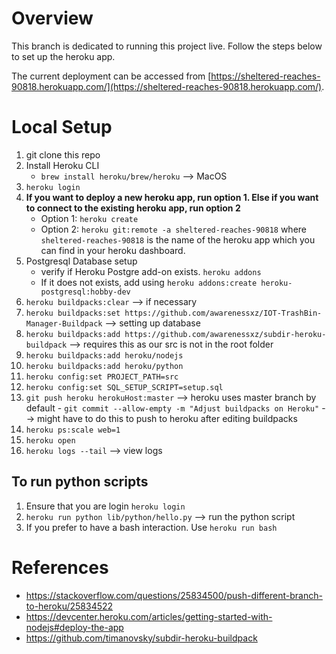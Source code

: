 # Overview

This branch is dedicated to running this project live. Follow the steps below to set up the heroku app.

The current deployment can be accessed from [https://sheltered-reaches-90818.herokuapp.com/](https://sheltered-reaches-90818.herokuapp.com/).

# Local Setup
1. git clone this repo
2. Install Heroku CLI
	- `brew install heroku/brew/heroku` --> MacOS
3. `heroku login`
4. **If you want to deploy a new heroku app, run option 1. Else if you want to connect to the existing heroku app, run option 2**
	- Option 1: `heroku create`
	- Option 2: `heroku git:remote -a sheltered-reaches-90818` where `sheltered-reaches-90818` is the name of the heroku app which you can find in your heroku dashboard.
5. Postgresql Database setup
	- verify if Heroku Postgre add-on exists. `heroku addons`
	- If it does not exists, add using `heroku addons:create heroku-postgresql:hobby-dev`
6. `heroku buildpacks:clear` --> if necessary
7. `heroku buildpacks:set https://github.com/awarenessxz/IOT-TrashBin-Manager-Buildpack` --> setting up database	
8. `heroku buildpacks:add https://github.com/awarenessxz/subdir-heroku-buildpack` --> requires this as our src is not in the root folder
9. `heroku buildpacks:add heroku/nodejs`
10. `heroku buildpacks:add heroku/python`
11. `heroku config:set PROJECT_PATH=src`
12. `heroku config:set SQL_SETUP_SCRIPT=setup.sql`
13. `git push heroku herokuHost:master` --> heroku uses master branch by default
		- `git commit --allow-empty -m "Adjust buildpacks on Heroku"` --> might have to do this to push to heroku after editing buildpacks
14. `heroku ps:scale web=1`
15. `heroku open`
16. `heroku logs --tail` --> view logs

## To run python scripts
1. Ensure that you are login `heroku login`
2. `heroku run python lib/python/hello.py` --> run the python script
3. If you prefer to have a bash interaction. Use `heroku run bash` 

# References
- https://stackoverflow.com/questions/25834500/push-different-branch-to-heroku/25834522
- https://devcenter.heroku.com/articles/getting-started-with-nodejs#deploy-the-app
- https://github.com/timanovsky/subdir-heroku-buildpack